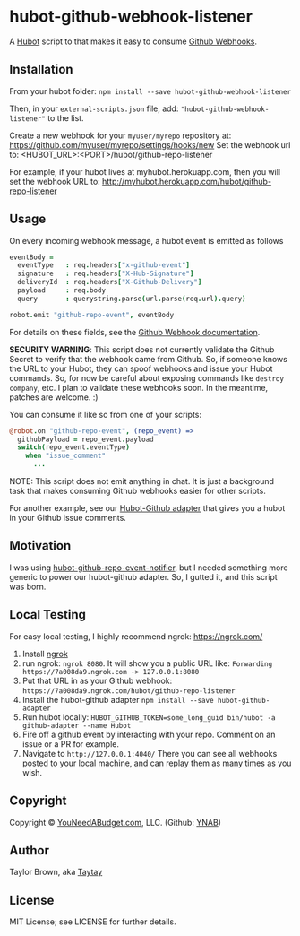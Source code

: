 # hubot-github-webhook-listener

A [Hubot](http://hubot.github.com/) script to that makes it easy to consume [Github Webhooks](https://developer.github.com/webhooks/).

## Installation

From your hubot folder:
`npm install --save hubot-github-webhook-listener`

Then, in your `external-scripts.json` file, add: `"hubot-github-webhook-listener"` to the list.

Create a new webhook for your `myuser/myrepo` repository at:
https://github.com/myuser/myrepo/settings/hooks/new
Set the webhook url to: &lt;HUBOT_URL&gt;:&lt;PORT&gt;/hubot/github-repo-listener

For example, if your hubot lives at myhubot.herokuapp.com, then you will set the webhook URL to: http://myhubot.herokuapp.com/hubot/github-repo-listener

## Usage

On every incoming webhook message, a hubot event is emitted as follows

```coffeescript
eventBody =
  eventType   : req.headers["x-github-event"]
  signature   : req.headers["X-Hub-Signature"]
  deliveryId  : req.headers["X-Github-Delivery"]
  payload     : req.body
  query       : querystring.parse(url.parse(req.url).query)

robot.emit "github-repo-event", eventBody
```

For details on these fields, see the [Github Webhook documentation](https://developer.github.com/webhooks/).

**SECURITY WARNING**: This script does not currently validate the Github Secret to verify that the webhook came from Github. So, if someone knows the URL to your Hubot, they can spoof webhooks and issue your Hubot commands. So, for now be careful about exposing commands like `destroy company`, etc. I plan to validate these webhooks soon. In the meantime, patches are welcome. :)

You can consume it like so from one of your scripts:
```coffeescript
@robot.on "github-repo-event", (repo_event) =>
  githubPayload = repo_event.payload
  switch(repo_event.eventType)
    when "issue_comment"
      ...
```

NOTE: This script does not emit anything in chat. It is just a background task that makes consuming Github webhooks easier for other scripts.

For another example, see our [Hubot-Github adapter](https://github.com/ynab/hubot-github) that gives you a hubot in your Github issue comments.

## Motivation

I was using [hubot-github-repo-event-notifier](https://github.com/hubot-scripts/hubot-github-repo-event-notifier), but I needed something more generic to power our hubot-github adapter. So, I gutted it, and this script was born.

## Local Testing

For easy local testing, I highly recommend ngrok: https://ngrok.com/

1. Install [ngrok](https://ngrok.com/)
2. run ngrok: `ngrok 8080`.
  It will show you a public URL like: `Forwarding  https://7a008da9.ngrok.com -> 127.0.0.1:8080`
3. Put that URL in as your Github webhook: `https://7a008da9.ngrok.com/hubot/github-repo-listener`
4. Install the hubot-github adapter `npm install --save hubot-github-adapter`
5. Run hubot locally: `HUBOT_GITHUB_TOKEN=some_long_guid bin/hubot -a github-adapter --name Hubot`
6. Fire off a github event by interacting with your repo. Comment on an issue or a PR for example.
7. Navigate to `http://127.0.0.1:4040/`
  There you can see all webhooks posted to your local machine, and can replay them as many times as you wish.

## Copyright

Copyright &copy; [YouNeedABudget.com](http://youneedabudget.com), LLC. (Github: [YNAB](http://github.com/ynab))

## Author

Taylor Brown, aka [Taytay](http://github.com/Taytay)

## License

MIT License; see LICENSE for further details.
